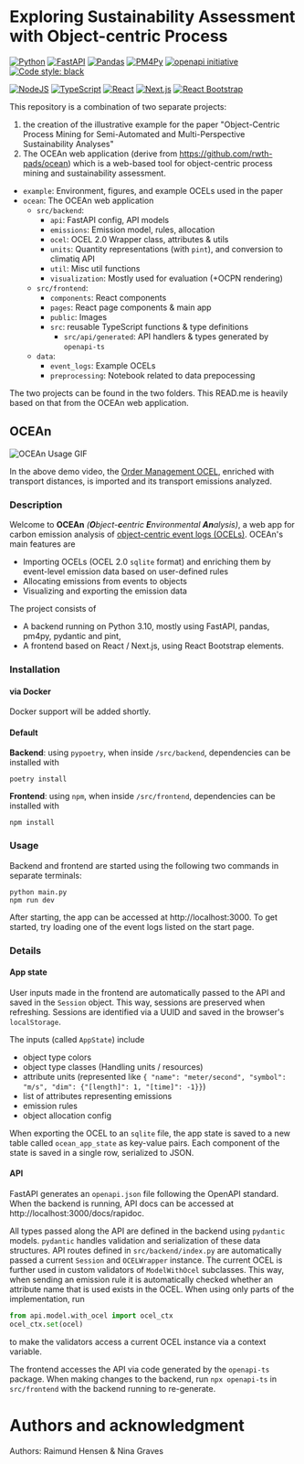# Exploring Sustainability Assessment with Object-centric Process 
[![Python](https://img.shields.io/badge/python%203.10-3670A0?logo=python&logoColor=ffdd54)](https://www.python.org/downloads/release/python-3100/)
[![FastAPI](https://img.shields.io/badge/FastAPI-005571?logo=fastapi)](https://fastapi.tiangolo.com/)
[![Pandas](https://img.shields.io/badge/pandas-%23150458.svg?logo=pandas&logoColor=white)]()
[![PM4Py](https://img.shields.io/badge/PM4Py-white.svg)](https://processintelligence.solutions/pm4py)
[![openapi initiative](https://img.shields.io/badge/openapiinitiative-%23000000.svg?logo=openapiinitiative&logoColor=white)](https://www.openapis.org/)
[![Code style: black](https://img.shields.io/badge/code%20style-black-000000.svg)](https://github.com/psf/black)

[![NodeJS](https://img.shields.io/badge/node.js-6DA55F?logo=node.js&logoColor=white)](https://nodejs.org/en)
[![TypeScript](https://img.shields.io/badge/TypeScript-%23007ACC.svg?logo=typescript&logoColor=white)](https://www.typescriptlang.org/)
[![React](https://img.shields.io/badge/React-%2320232a.svg?logo=react&logoColor=%2361DAFB)](https://react.dev/)
[![Next.js](https://img.shields.io/badge/Next.js-black?logo=next.js&logoColor=white)](https://nextjs.org/)
[![React Bootstrap](https://img.shields.io/badge/React%20Bootstrap-712cf9)](https://react-bootstrap.netlify.app/)

This repository is a combination of two separate projects: 
1. the creation of the illustrative example for the paper "Object-Centric Process Mining for Semi-Automated
and Multi-Perspective Sustainability Analyses"
2. The OCEAn web application (derive from https://github.com/rwth-pads/ocean) which is a web-based tool for object-centric process mining and sustainability assessment.

- `example`: Environment, figures, and example OCELs used in the paper
- `ocean`: The OCEAn web application
  - `src/backend`:
    - `api`: FastAPI config, API models
    - `emissions`: Emission model, rules, allocation
    - `ocel`: OCEL 2.0 Wrapper class, attributes & utils
    - `units`: Quantity representations (with `pint`), and conversion to climatiq API
    - `util`: Misc util functions
    - `visualization`: Mostly used for evaluation (+OCPN rendering)
  - `src/frontend`:
    - `components`: React components
    - `pages`: React page components & main app
    - `public`: Images
    - `src`: reusable TypeScript functions & type definitions
      - `src/api/generated`: API handlers & types generated by `openapi-ts`
  - `data`:
    - `event_logs`: Example OCELs
    - `preprocessing`: Notebook related to data prepocessing

The two projects can be found in the two folders.
This READ.me is heavily based on that from the OCEAn web application.

## OCEAn
![OCEAn Usage GIF](demo-gif.gif)

In the above demo video, the [Order Management OCEL](https://zenodo.org/records/8337464), enriched with transport distances, is imported and its transport emissions analyzed.

### Description
Welcome to **OCEAn** *(**O**bject-**c**entric **E**nvironmental
**An**alysis)*, a web app for carbon emission analysis of [object-centric event logs \(OCELs\)](https://ocel-standard.org/). OCEAn's main features are
- Importing OCELs (OCEL 2.0 `sqlite` format) and enriching them by event-level emission data based on user-defined rules
- Allocating emissions from events to objects
- Visualizing and exporting the emission data

The project consists of
- A backend running on Python 3.10, mostly using FastAPI, pandas, pm4py, pydantic and pint,
- A frontend based on React / Next.js, using React Bootstrap elements.

### Installation

#### via Docker

Docker support will be added shortly.

#### Default
**Backend**: using `pypoetry`, when inside `/src/backend`, dependencies can be installed with
```console
poetry install
```

**Frontend**: using `npm`, when inside `/src/frontend`, dependencies can be installed with
```console
npm install
```

### Usage

Backend and frontend are started using the following two commands in separate terminals:

```console
python main.py
npm run dev
```

After starting, the app can be accessed at http://localhost:3000.
To get started, try loading one of the event logs listed on the start page.

### Details

#### App state

User inputs made in the frontend are automatically passed to the API and saved in the `Session` object.
This way, sessions are preserved when refreshing.
Sessions are identified via a UUID and saved in the browser's `localStorage`.

The inputs (called `AppState`) include
- object type colors
- object type classes (Handling units / resources)
- attribute units (represented like `{ "name": "meter/second", "symbol": "m/s", "dim": {"[length]": 1, "[time]": -1}}`)
- list of attributes representing emissions
- emission rules
- object allocation config

When exporting the OCEL to an `sqlite` file,
the app state is saved to a new table called `ocean_app_state` as key-value pairs.
Each component of the state is saved in a single row, serialized to JSON.

#### API

FastAPI generates an `openapi.json` file following the OpenAPI standard.
When the backend is running, API docs can be accessed at http://localhost:3000/docs/rapidoc.

All types passed along the API are defined in the backend using `pydantic` models.
`pydantic` handles validation and serialization of these data structures.
API routes defined in `src/backend/index.py` are automatically passed a current `Session` and `OCELWrapper` instance.
The current OCEL is further used in custom validators of `ModelWithOcel` subclasses.
This way, when sending an emission rule it is automatically checked whether an attribute name that is used exists in the OCEL.
When using only parts of the implementation, run
```python
from api.model.with_ocel import ocel_ctx
ocel_ctx.set(ocel)
```
to make the validators access a current OCEL instance via a context variable.

The frontend accesses the API via code generated by the `openapi-ts` package.
When making changes to the backend, run `npx openapi-ts` in `src/frontend` with the backend running to re-generate.

# Authors and acknowledgment
Authors: Raimund Hensen & Nina Graves

